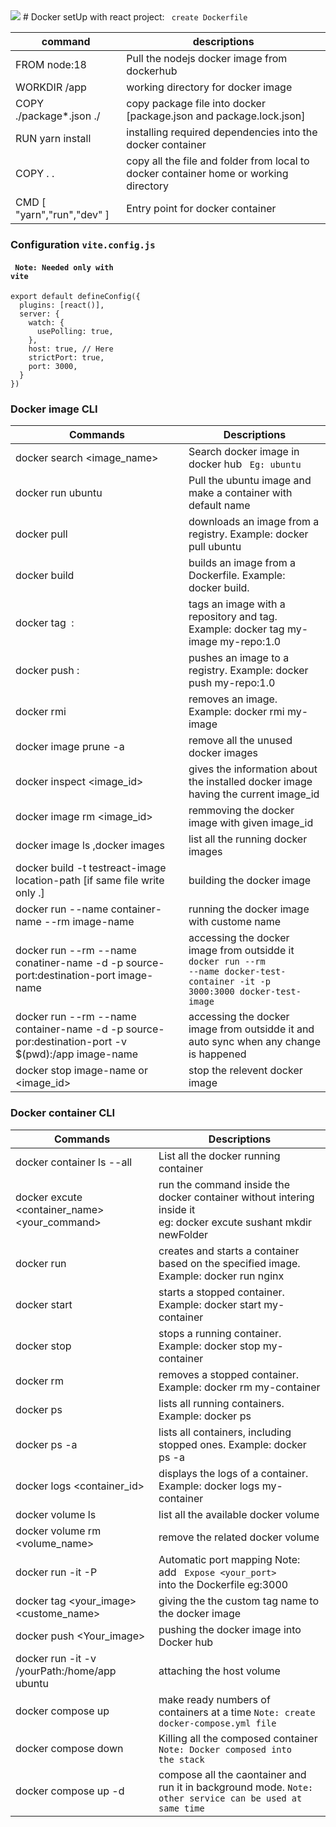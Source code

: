 <img src="https://profile-counter.glitch.me/NamelesssNerd/count.svg" />
# Docker setUp with react project: <code> create Dockerfile</code>

command | descriptions
--- | ---
FROM node:18 | Pull the nodejs docker image from dockerhub
WORKDIR /app  | working directory for docker image
COPY ./package*.json ./ | copy package file into docker [package.json and package.lock.json]
RUN yarn install | installing required dependencies into the docker container
COPY . .  | copy all the file and folder from local to docker container home or working directory
CMD [ "yarn","run","dev" ]  | Entry point for docker container 


### Configuration <code>vite.config.js </code>
#### <code> Note: Needed only with vite</code>
```
export default defineConfig({
  plugins: [react()],
  server: {
    watch: {
      usePolling: true,
    },
    host: true, // Here
    strictPort: true,
    port: 3000,
  }
})
```

### Docker image CLI
Commands | Descriptions 
--- | ---
docker search <image_name> | Search docker image in docker hub <code> Eg: ubuntu </code>
docker run ubuntu | Pull the ubuntu image and make a container with default name
docker pull <image> | downloads an image from a registry. Example: docker pull ubuntu
docker build <path> | builds an image from a Dockerfile. Example: docker build.
docker tag <image> <repository>:<tag> | tags an image with a repository and tag. Example: docker tag my-image my-repo:1.0
docker push <repository>:<tag> | pushes an image to a registry. Example: docker push my-repo:1.0
docker rmi <image> | removes an image. Example: docker rmi my-image
docker image prune -a | remove all the unused docker images
docker inspect <image_id> | gives the information about the installed docker image having the current image_id
docker image rm <image_id> | remmoving the docker image with given image_id
docker image ls ,docker images | list all the running docker images
docker build -t testreact-image location-path  [if same file write only .] | building the docker image
docker run --name  container-name --rm image-name | running the docker image with custome name
docker run --rm --name conatiner-name -d -p source-port:destination-port image-name | accessing the docker image from outsidde it <code> docker run --rm --name docker-test-container -it -p 3000:3000 docker-test-image </code>
docker run --rm --name container-name -d -p source-por:destination-port -v $(pwd):/app image-name |  accessing the docker image from outsidde it and auto sync when any change is happened
docker stop image-name or <image_id> | stop the relevent docker image



### Docker container CLI
Commands | Descriptions 
--- | ---
docker container ls --all | List all the docker running container
docker excute <container_name> <your_command> | run the command inside the docker container without intering inside it<br>eg: docker excute sushant mkdir newFolder
docker run <image> | creates and starts a container based on the specified image. Example: docker run nginx
docker start <container> | starts a stopped container. Example: docker start my-container
docker stop <container> | stops a running container. Example: docker stop my-container
docker rm <container> |  removes a stopped container. Example: docker rm my-container 
docker ps | lists all running containers. Example: docker ps
docker ps -a | lists all containers, including stopped ones. Example: docker ps -a
docker logs <container_id> | displays the logs of a container. Example: docker logs my-container
docker volume ls | list all the available docker volume
docker volume rm <volume_name> | remove the related docker volume
docker run -it -P <Image> | Automatic port mapping Note: add <code> Expose <your_port> </code> into the Dockerfile eg:3000
docker tag <your_image> <custome_name> | giving the the custom tag name to the docker image
docker push <Your_image> | pushing the docker image into Docker hub
docker run -it -v /yourPath:/home/app ubuntu | attaching the host volume
docker compose up | make ready numbers of containers at a time <code>Note: create docker-compose.yml file</code>
docker compose down | Killing all the composed container <code>Note: Docker composed into the stack </code>
docker compose up -d | compose all the caontainer and run it in background mode. <code>Note: other service can be used at same time</code>








